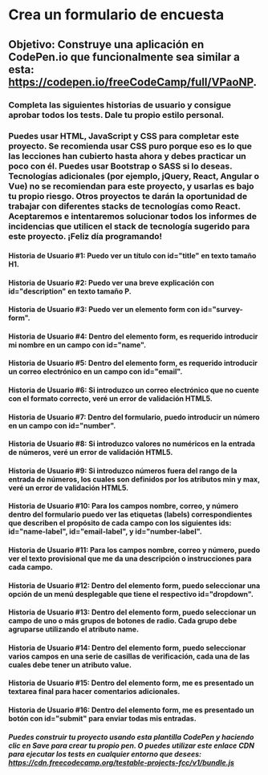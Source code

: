 # Crea un formulario de encuesta

## Objetivo: Construye una aplicación en CodePen.io que funcionalmente sea similar a esta: https://codepen.io/freeCodeCamp/full/VPaoNP.

### Completa las siguientes historias de usuario y consigue aprobar todos los tests. Dale tu propio estilo personal.

### Puedes usar HTML, JavaScript y CSS para completar este proyecto. Se recomienda usar CSS puro porque eso es lo que las lecciones han cubierto hasta ahora y debes practicar un poco con él. Puedes usar Bootstrap o SASS si lo deseas. Tecnologías adicionales (por ejemplo, jQuery, React, Angular o Vue) no se recomiendan para este proyecto, y usarlas es bajo tu propio riesgo. Otros proyectos te darán la oportunidad de trabajar con diferentes stacks de tecnologías como React. Aceptaremos e intentaremos solucionar todos los informes de incidencias que utilicen el stack de tecnología sugerido para este proyecto. ¡Feliz día programando!

#### Historia de Usuario #1: Puedo ver un título con id="title" en texto tamaño H1.

#### Historia de Usuario #2: Puedo ver una breve explicación con id="description" en texto tamaño P.

#### Historia de Usuario #3: Puedo ver un elemento form con id="survey-form".

#### Historia de Usuario #4: Dentro del elemento form, es requerido introducir mi nombre en un campo con id="name".

#### Historia de Usuario #5: Dentro del elemento form, es requerido introducir un correo electrónico en un campo con id="email".

#### Historia de Usuario #6: Si introduzco un correo electrónico que no cuente con el formato correcto, veré un error de validación HTML5.

#### Historia de Usuario #7: Dentro del formulario, puedo introducir un número en un campo con id="number".

#### Historia de Usuario #8: Si introduzco valores no numéricos en la entrada de números, veré un error de validación HTML5.

#### Historia de Usuario #9: Si introduzco números fuera del rango de la entrada de números, los cuales son definidos por los atributos min y max, veré un error de validación HTML5.

#### Historia de Usuario #10: Para los campos nombre, correo, y número dentro del formulario puedo ver las etiquetas (labels) correspondientes que describen el propósito de cada campo con los siguientes ids: id="name-label", id="email-label", y id="number-label".

#### Historia de Usuario #11: Para los campos nombre, correo y número, puedo ver el texto provisional que me da una descripción o instrucciones para cada campo.

#### Historia de Usuario #12: Dentro del elemento form, puedo seleccionar una opción de un menú desplegable que tiene el respectivo id="dropdown".

#### Historia de Usuario #13: Dentro del elemento form, puedo seleccionar un campo de uno o más grupos de botones de radio. Cada grupo debe agruparse utilizando el atributo name.

#### Historia de Usuario #14: Dentro del elemento form, puedo seleccionar varios campos en una serie de casillas de verificación, cada una de las cuales debe tener un atributo value.

#### Historia de Usuario #15: Dentro del elemento form, me es presentado un textarea final para hacer comentarios adicionales.

#### Historia de Usuario #16: Dentro del elemento form, me es presentado un botón con id="submit" para enviar todas mis entradas.

##### Puedes construir tu proyecto usando esta plantilla CodePen y haciendo clic en Save para crear tu propio pen. O puedes utilizar este enlace CDN para ejecutar los tests en cualquier entorno que desees: https://cdn.freecodecamp.org/testable-projects-fcc/v1/bundle.js